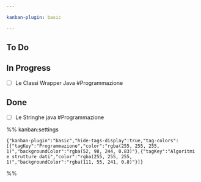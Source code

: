 ```yaml
---

kanban-plugin: basic

---
```


## To Do



## In Progress

- [ ] Le Classi Wrapper Java #Programmazione


## Done

- [ ] Le Stringhe java #Programmazione




%% kanban:settings
```
{"kanban-plugin":"basic","hide-tags-display":true,"tag-colors":[{"tagKey":"Programmazione","color":"rgba(255, 255, 255, 1)","backgroundColor":"rgba(52, 98, 244, 0.83)"},{"tagKey":"Algoritmi e strutture dati","color":"rgba(255, 255, 255, 1)","backgroundColor":"rgba(111, 55, 241, 0.8)"}]}
```
%%